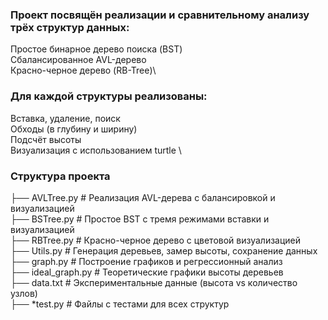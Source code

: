 ### Проект посвящён реализации и сравнительному анализу трёх структур данных:
Простое бинарное дерево поиска (BST)\
Сбалансированное AVL-дерево\
Красно-черное дерево (RB-Tree)\
### Для каждой структуры реализованы:
Вставка, удаление, поиск \
Обходы (в глубину и ширину) \
Подсчёт высоты \
Визуализация с использованием turtle \
### Структура проекта
├── AVLTree.py          # Реализация AVL-дерева с балансировкой и визуализацией \
├── BSTree.py           # Простое BST с тремя режимами вставки и визуализацией \
├── RBTree.py           # Красно-черное дерево с цветовой визуализацией \
├── Utils.py            # Генерация деревьев, замер высоты, сохранение данных \
├── graph.py            # Построение графиков и регрессионный анализ \
├── ideal_graph.py      # Теоретические графики высоты деревьев \
├── data.txt            # Экспериментальные данные (высота vs количество узлов) \
├── *test.py           # Файлы с тестами для всех структур

